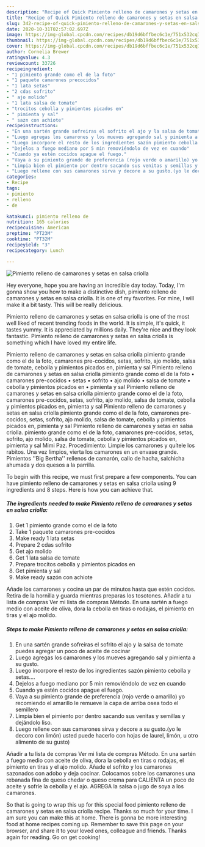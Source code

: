 ```yaml
---
description: "Recipe of Quick Pimiento relleno de camarones y setas en salsa criolla"
title: "Recipe of Quick Pimiento relleno de camarones y setas en salsa criolla"
slug: 342-recipe-of-quick-pimiento-relleno-de-camarones-y-setas-en-salsa-criolla
date: 2020-10-31T02:57:02.697Z
image: https://img-global.cpcdn.com/recipes/db19d6bffbec6c1e/751x532cq70/pimiento-relleno-de-camarones-y-setas-en-salsa-criolla-foto-principal.jpg
thumbnail: https://img-global.cpcdn.com/recipes/db19d6bffbec6c1e/751x532cq70/pimiento-relleno-de-camarones-y-setas-en-salsa-criolla-foto-principal.jpg
cover: https://img-global.cpcdn.com/recipes/db19d6bffbec6c1e/751x532cq70/pimiento-relleno-de-camarones-y-setas-en-salsa-criolla-foto-principal.jpg
author: Cornelia Brewer
ratingvalue: 4.3
reviewcount: 33726
recipeingredient:
- "1 pimiento grande como el de la foto"
- "1 paquete camarones precocidos"
- "1 lata setas"
- "2 cdas sofrito"
- " ajo molido"
- "1 lata salsa de tomate"
- "trocitos cebolla y pimientos picados en"
- " pimienta y sal"
- " sazn con achiote"
recipeinstructions:
- "En una sartén grande sofreiras el sofrito el ajo y la salsa de tomate puedes agregar un poco de aceite de cocinar"
- "Luego agregas los camarones y los mueves agregando sal y pimienta a su gusto."
- "Luego incorpore el resto de los ingredientes sazón pimiento cebolla y setas...."
- "Dejelos a fuego mediano por 5 min removiéndolo de vez en cuando"
- "Cuando ya estén cocidos apague el fuego."
- "Vaya a su pimiento grande de preferencia (rojo verde o amarillo) yo recomiendo el amarillo le remueve la capa de arriba osea todo el semillero"
- "Limpia bien el pimiento por dentro sacando sus venitas y semillas y dejándolo liso."
- "Luego rellene con sus camarones sirva y decore a su gusto.(yo le decoro con limón) usted puede hacerlo con hojas de laurel, limón, u otro alimento de su gusto)"
categories:
- Recipe
tags:
- pimiento
- relleno
- de

katakunci: pimiento relleno de 
nutrition: 165 calories
recipecuisine: American
preptime: "PT23M"
cooktime: "PT32M"
recipeyield: "3"
recipecategory: Lunch

---
```



![Pimiento relleno de camarones y setas en salsa criolla](https://img-global.cpcdn.com/recipes/db19d6bffbec6c1e/751x532cq70/pimiento-relleno-de-camarones-y-setas-en-salsa-criolla-foto-principal.jpg)

Hey everyone, hope you are having an incredible day today. Today, I'm gonna show you how to make a distinctive dish, pimiento relleno de camarones y setas en salsa criolla. It is one of my favorites. For mine, I will make it a bit tasty. This will be really delicious.

Pimiento relleno de camarones y setas en salsa criolla is one of the most well liked of recent trending foods in the world. It is simple, it's quick, it tastes yummy. It is appreciated by millions daily. They're nice and they look fantastic. Pimiento relleno de camarones y setas en salsa criolla is something which I have loved my entire life.

Pimiento relleno de camarones y setas en salsa criolla pimiento grande como el de la foto, camarones pre-cocidos, setas, sofrito, ajo molido, salsa de tomate, cebolla y pimientos picados en, pimienta y sal Pimiento relleno de camarones y setas en salsa criolla pimiento grande como el de la foto • camarones pre-cocidos • setas • sofrito • ajo molido • salsa de tomate • cebolla y pimientos picados en • pimienta y sal Pimiento relleno de camarones y setas en salsa criolla pimiento grande como el de la foto, camarones pre-cocidos, setas, sofrito, ajo molido, salsa de tomate, cebolla y pimientos picados en, pimienta y sal Pimiento relleno de camarones y setas en salsa criolla pimiento grande como el de la foto, camarones pre-cocidos, setas, sofrito, ajo molido, salsa de tomate, cebolla y pimientos picados en, pimienta y sal Pimiento relleno de camarones y setas en salsa criolla. pimiento grande como el de la foto, camarones pre-cocidos, setas, sofrito, ajo molido, salsa de tomate, cebolla y pimientos picados en, pimienta y sal Mimi Paz. Procedimiento: Limpie los camarones y quítele los rabitos. Una vez limpios, vierta los camarones en un envase grande. Pimientos &#39;&#39;Big Bertha&#39;&#39; rellenos de camarón, callo de hacha, salchicha ahumada y dos quesos a la parrilla.


To begin with this recipe, we must first prepare a few components. You can have pimiento relleno de camarones y setas en salsa criolla using 9 ingredients and 8 steps. Here is how you can achieve that.

<!--inarticleads1-->

##### The ingredients needed to make Pimiento relleno de camarones y setas en salsa criolla:

1. Get 1 pimiento grande como el de la foto
1. Take 1 paquete camarones pre-cocidos
1. Make ready 1 lata setas
1. Prepare 2 cdas sofrito
1. Get  ajo molido
1. Get 1 lata salsa de tomate
1. Prepare trocitos cebolla y pimientos picados en
1. Get  pimienta y sal
1. Make ready  sazón con achiote


Añade los camarones y cocina un par de minutos hasta que estén cocidos. Retira de la hornilla y guarda mientras preparas los tosotones. Añadir a tu lista de compras Ver mi lista de compras Método. En una sartén a fuego medio con aceite de oliva, dora la cebolla en tiras o rodajas, el pimiento en tiras y el ajo molido. 

<!--inarticleads2-->

##### Steps to make Pimiento relleno de camarones y setas en salsa criolla:

1. En una sartén grande sofreiras el sofrito el ajo y la salsa de tomate puedes agregar un poco de aceite de cocinar
1. Luego agregas los camarones y los mueves agregando sal y pimienta a su gusto.
1. Luego incorpore el resto de los ingredientes sazón pimiento cebolla y setas....
1. Dejelos a fuego mediano por 5 min removiéndolo de vez en cuando
1. Cuando ya estén cocidos apague el fuego.
1. Vaya a su pimiento grande de preferencia (rojo verde o amarillo) yo recomiendo el amarillo le remueve la capa de arriba osea todo el semillero
1. Limpia bien el pimiento por dentro sacando sus venitas y semillas y dejándolo liso.
1. Luego rellene con sus camarones sirva y decore a su gusto.(yo le decoro con limón) usted puede hacerlo con hojas de laurel, limón, u otro alimento de su gusto)


Añadir a tu lista de compras Ver mi lista de compras Método. En una sartén a fuego medio con aceite de oliva, dora la cebolla en tiras o rodajas, el pimiento en tiras y el ajo molido. Añade el sofrito y los camarones sazonados con adobo y deja cocinar. Colocamos sobre los camarones una rebanada fina de queso chedar o queso crema para CALIENTA un poco de aceite y sofríe la cebolla y el ajo. AGREGA la salsa o jugo de soya a los camarones. 

So that is going to wrap this up for this special food pimiento relleno de camarones y setas en salsa criolla recipe. Thanks so much for your time. I am sure you can make this at home. There is gonna be more interesting food at home recipes coming up. Remember to save this page on your browser, and share it to your loved ones, colleague and friends. Thanks again for reading. Go on get cooking!
